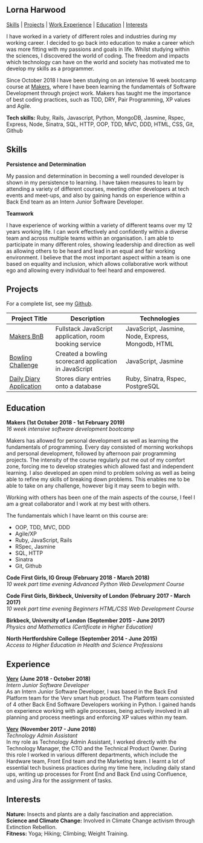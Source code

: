 ## Lorna Harwood

[Skills](https://github.com/LornaHa/CV#skills) | [Projects](https://github.com/LornaHa/CV/blob/master/README.md#projects) | [Work Experience](https://github.com/LornaHa/CV/blob/master/README.md#work-experience) | [Education](https://github.com/LornaHa/CV/blob/master/README.md#education) | [Interests](https://github.com/LornaHa/CV/blob/master/README.md#interests)

I have worked in a variety of different roles and industries during my working career. I decided to go back into education to make a career which was more fitting with my passions and goals in life. 
Whilst studying within the sciences, I discovered the world of coding. The freedom and impacts which technology can have on the world and society has motivated me to develop my skills as a programmer.

Since October 2018 I have been studying on an intensive 16 week bootcamp course at [Makers](https://makers.tech/), where I have been learning the fundamentals of Software Development through project work.
Makers has taught me the importance of best coding practices, such as TDD, DRY, Pair Programming, XP values and Agile.

**Tech skills:** Ruby, Rails, Javascript, Python, MongoDB, Jasmine, Rspec, Express, Node, Sinatra, SQL, HTTP, OOP, TDD, MVC, DDD, HTML, CSS, Git, Github


## Skills

**Persistence and Determination**

My passion and determination in becoming a well rounded developer is shown in my persistence to learning. I have taken measures to learn by attending a variety of different courses, meeting other developers at tech events and meet-ups, and also by gaining hands on experience within a Back End team as an Intern Junior Software Developer.

**Teamwork**

I have experience of working within a variety of different teams over my 12 years working life. I can work effectively and confidently within a diverse team and across multiple teams within an organisation. 
I am able to participate in many different roles, showing leadership and direction as well as allowing others to be heard and lead in an equal and fair working environment. I believe that the most important aspect within a team is one based on equality and inclusion, which allows collaborative work without ego and allowing every individual to feel heard and empowered.


## Projects

For a complete list, see my [Github](https://github.com/LornaHa).

| **Project Title** | **Description** | **Technologies** |
| ----------------- | --------------- | ---------------- |
|[Makers BnB](https://github.com/LornaHa/makersbnb) | Fullstack JavaScript application, room booking service | JavaScript, Jasmine, Node, Express, Mongodb, HTML |
|[Bowling Challenge](https://github.com/LornaHa/bowling-challenge) | Created a bowling scorecard application in JavaScript | JavaScript, Jasmine |
|[Daily Diary Application](https://github.com/LornaHa/daily-diary-project) | Stores diary entries onto a database | Ruby, Sinatra, Rspec, PostgreSQL |


## Education

**Makers (1st October 2018 - 1st February 2019)**               
*16 week intensive software development bootcamp*       

Makers has allowed for personal development as well as learning the fundamentals of programming. Every day consisted of morning workshops and personal development, followed by afternoon pair programming projects. The intensity of the course regularly put me out of my comfort zone, forcing me to develop strategies which allowed fast and independent learning. I also developed an open mind to problem solving as well as being able to refine my skills of breaking down problems. This enables me to be able to take on any challenge, however big it may seem to begin with.

Working with others has been one of the main aspects of the course, I feel I am a great collaborator and I work at my best with others.

The fundamentals which I have learnt on this course are:
- OOP, TDD, MVC, DDD
- Agile/XP
- Ruby, JavaScript, Rails
- RSpec, Jasmine
- SQL, HTTP 
- Sinatra
- Git, Github

**Code First Girls, IG Group** **(February 2018 - March 2018)**                      
*10 week part time evening Advanced Python Web Development Course*  

**Code First Girls, Birkbeck, University of London** **(February 2017 - March 2017)**                  
*10 week part time evening Beginners HTML/CSS Web Development Course*           

**Birkbeck, University of London** **(September 2015 - June 2017)**               
*Physics and Mathematics (Certificate in Higher Education)* 

**North Hertfordshire College** **(September 2014 - June 2015)**                  
*Access to Higher Education in Health and Science Professions*       

## Experience

**[Verv](https://verv.energy/)** **(June 2018 - October 2018)**                    
*Intern Junior Software Developer*                 
As an Intern Junior Software Developer, I was based in the Back End Platform team for the Verv smart hub product.
The Platform team consisted of 4 other Back End Software Developers working in Python. I gained hands on experience working with agile processes, being actively involved in all planning and process meetings and enforcing XP values within my team.
 
**[Verv](https://verv.energy/)** **(November 2017 - June 2018)**                            
*Technology Admin Assistant*                  
In my role as Technology Admin Assistant, I worked directly with the Technology Manager, the CTO and the Technical Product Owner. 
During this role I worked in various different departments, which include the Hardware team, Front End team and the Marketing team. I learnt a lot of essential tech business practices during my time here, including daily stand ups, writing up processes for Front End and Back End using Confluence, and using Jira for the assignment of tasks.


## Interests

**Nature:** Insects and plants are a daily fascination and appreciation.           
**Science and Climate Change:** Involved in Climate Change activism through Extinction Rebellion.             
**Fitness:** Yoga; Hiking; Climbing; Weight Training.            

